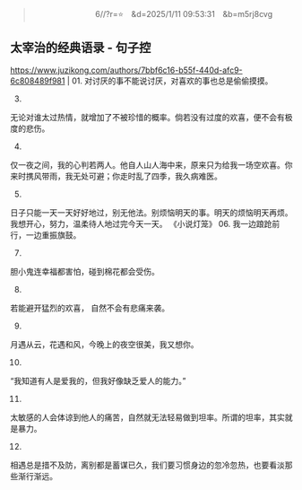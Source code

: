
>　　　　　　　　6//?r=⭐　&d=2025/1/11 09:53:31　&b=m5rj8cvg
## 太宰治的经典语录 - 句子控
https://www.juzikong.com/authors/7bbf6c16-b55f-440d-afc9-6c808489f981
|
01.
对讨厌的事不能说讨厌，对喜欢的事也总是偷偷摸摸。


03.
无论对谁太过热情，就增加了不被珍惜的概率。倘若没有过度的欢喜，便不会有极度的悲伤。

04.
仅一夜之间，我的心判若两人。他自人山人海中来，原来只为给我一场空欢喜。你来时携风带雨，我无处可避；你走时乱了四季，我久病难医。

05.
日子只能一天一天好好地过，别无他法。别烦恼明天的事。明天的烦恼明天再烦。我想开心，努力，温柔待人地过完今天一天。
《小说灯笼》
06.
我一边踉跄前行，一边重振旗鼓。

07.
胆小鬼连幸福都害怕，碰到棉花都会受伤。

08.
若能避开猛烈的欢喜， 自然不会有悲痛来袭。

09.
月遇从云，花遇和风，今晚上的夜空很美，我又想你。

10.
“我知道有人是爱我的，但我好像缺乏爱人的能力。”

11.
太敏感的人会体谅到他人的痛苦，自然就无法轻易做到坦率。所谓的坦率，其实就是暴力。

12.
相遇总是措不及防，离别都是蓄谋已久，我们要习惯身边的忽冷忽热，也要看淡那些渐行渐远。
